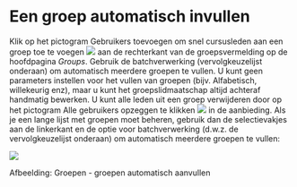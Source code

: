 # Een groep automatisch invullen

Klik op het pictogram Gebruikers toevoegen om snel cursusleden aan een groep toe te voegen ![](../../.gitbook/assets/graphics283%20%283%29.png) aan de rechterkant van de groepsvermelding op de hoofdpagina *Groups*. Gebruik de batchverwerking (vervolgkeuzelijst onderaan) om automatisch meerdere groepen te vullen. U kunt geen parameters instellen voor het vullen van groepen (bijv. Alfabetisch, willekeurig enz), maar u kunt het groepslidmaatschap altijd achteraf handmatig bewerken. U kunt alle leden uit een groep verwijderen door op het pictogram Alle gebruikers opzeggen te klikken ![](../../.gitbook/assets/graphics284%20%283%29.png) in de aanbieding. Als je een lange lijst met groepen moet beheren, gebruik dan de selectievakjes aan de linkerkant en de optie voor batchverwerking (d.w.z. de vervolgkeuzelijst onderaan) om automatisch meerdere groepen te vullen:

![](../../.gitbook/assets/images215%20%283%29.png)
 
 
Afbeelding: Groepen - groepen automatisch aanvullen
